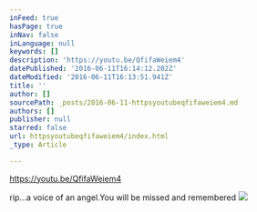 ```yaml
---
inFeed: true
hasPage: true
inNav: false
inLanguage: null
keywords: []
description: 'https://youtu.be/QfifaWeiem4'
datePublished: '2016-06-11T16:14:12.202Z'
dateModified: '2016-06-11T16:13:51.941Z'
title: ''
author: []
sourcePath: _posts/2016-06-11-httpsyoutubeqfifaweiem4.md
authors: []
publisher: null
starred: false
url: httpsyoutubeqfifaweiem4/index.html
_type: Article

---
```

https://youtu.be/QfifaWeiem4

rip...a voice of an angel.You will be missed and remembered ![](https://the-grid-user-content.s3-us-west-2.amazonaws.com/059e995a-7086-4fdb-8ecb-3c3c1369e5f2.png)